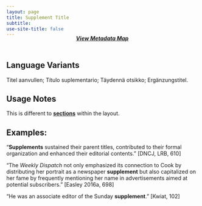 ```yaml
---
layout: page
title: Supplement Title
subtitle:  
use-site-title: false
---
```

<h4 style="text-align:center;font-style:italic;margin-top:-20px;margin-bottom:50px;"><a href="../../maps/supplement-title">View Metadata Map</a></h4>


## Language Variants

Titel aanvullen; Título suplementario; Täydennä otsikko;
Ergänzungstitel.

## Usage Notes

This is different to [**sections**](section-heading.md) within the layout.

## Examples:

“**Supplements** sustained their parent titles, contributed to their
    formal organization and enhanced their editorial contents.” \[DNCJ,
    LRB, 610\] 

“The *Weekly Dispatch* not only emphasized its connection to Cook by
    distributing her portrait as a newspaper **supplement** but also
    capitalized on her fame by frequently mentioning her name in
    advertisements aimed at potential subscribers.” \[Easley 2016a,
    698\]

“He was an associate editor of the Sunday **supplement**.” \[Kwiat,
    102\]
